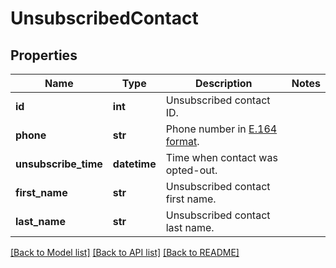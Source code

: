 # UnsubscribedContact

## Properties
Name | Type | Description | Notes
------------ | ------------- | ------------- | -------------
**id** | **int** | Unsubscribed contact ID. | 
**phone** | **str** | Phone number in [E.164 format](https://en.wikipedia.org/wiki/E.164). | 
**unsubscribe_time** | **datetime** | Time when contact was opted-out. | 
**first_name** | **str** | Unsubscribed contact first name. | 
**last_name** | **str** | Unsubscribed contact last name. | 

[[Back to Model list]](../README.md#documentation-for-models) [[Back to API list]](../README.md#documentation-for-api-endpoints) [[Back to README]](../README.md)


